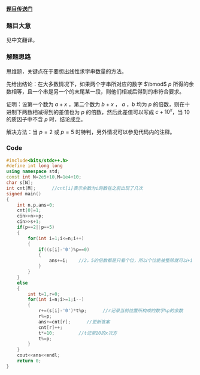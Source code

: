 **[题目传送门](https://www.luogu.com.cn/problem/AT5361)**

### 题目大意

见中文翻译。

### 解题思路

思维题，关键点在于要想出线性求字串数量的方法。

先给出结论：在大多数情况下，如果两个字串所对应的数字 $\bmod$ $p$ 所得的余数相等，且一个串是另一个的末尾某一段，则他们相减后得到的串符合要求。

证明：设第一个数为 $a+x$ ，第二个数为 $b+x$ ， $a$ ，$b$ 均为 $p$ 的倍数，则在十进制下两数相减得到的差值也为 $p$ 的倍数，然后此差值可以写成 $c+10^x$，当 $10$ 的质因子中不含 $p$ 时，结论成立。

解决方法：当 $p=2$ 或 $p=5$ 时特判，另外情况可以参见代码内的注释。

### Code

```cpp
#include<bits/stdc++.h>
#define int long long
using namespace std;
const int N=2e5+10,M=1e4+10;
char s[N];
int cnt[M];      //cnt[i]表示余数为i的数在之前出现了几次
signed main()
{
    int n,p,ans=0;
    cnt[0]=1;
    cin>>n>>p;
    cin>>s+1;
    if(p==2||p==5)
    {
        for(int i=1;i<=n;i++)
        {
            if((s[i]-'0')%p==0)
            {
                ans+=i;    //2，5的倍数都是只看个位，所以个位能被整除就可以+i
            }
        }
    }
    else
    {
        int t=1,r=0;
        for(int i=n;i>=1;i--)
        {
            r+=(s[i]-'0')*t%p;      //r记录当前位置所构成的数字%p的余数
            r%=p;
            ans+=cnt[r];      //更新答案
            cnt[r]++;
            t*=10;         //t记录10的x次方
            t%=p;
        }
    }
    cout<<ans<<endl;
    return 0;
}

```

